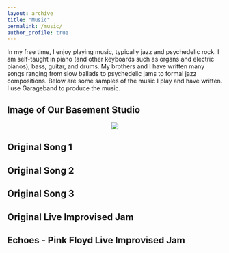 ```yaml
---
layout: archive
title: "Music"
permalink: /music/
author_profile: true
---
```


In my free time, I enjoy playing music, typically jazz and psychedelic rock. I am self-taught in piano (and other keyboards such as organs and electric pianos), 
bass, guitar, and drums. My brothers and I have written many songs ranging from slow ballads to psychedelic jams to formal jazz compositions. Below are some
samples of the music I play and have written. I use Garageband to produce the music.

## Image of Our Basement Studio
<p align="center">
  <img src="https://user-images.githubusercontent.com/93623304/140553083-47784a00-a9e0-4e13-91c1-ecfec21c87c2.png" />
</p>

## Original Song 1

## Original Song 2

## Original Song 3

## Original Live Improvised Jam

## Echoes - Pink Floyd Live Improvised Jam
